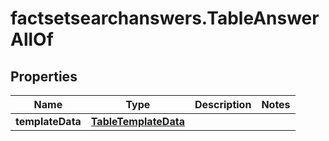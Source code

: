# factsetsearchanswers.TableAnswerAllOf

## Properties

Name | Type | Description | Notes
------------ | ------------- | ------------- | -------------
**templateData** | [**TableTemplateData**](TableTemplateData.md) |  | 


